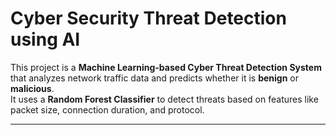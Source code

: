 # Cyber Security Threat Detection using AI

This project is a **Machine Learning-based Cyber Threat Detection System** that analyzes network traffic data and predicts whether it is **benign** or **malicious**.  
It uses a **Random Forest Classifier** to detect threats based on features like packet size, connection duration, and protocol.

---
